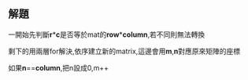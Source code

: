 ## 解題
一開始先判斷**r**\***c**是否等於mat的**row**\***column**,若不同則無法轉換

剩下的用兩層for解決,依序建立新的matrix,這邊會用**m**,**n**對應原來矩陣的座標

如果**n**==**column**,把n設成0,m++

